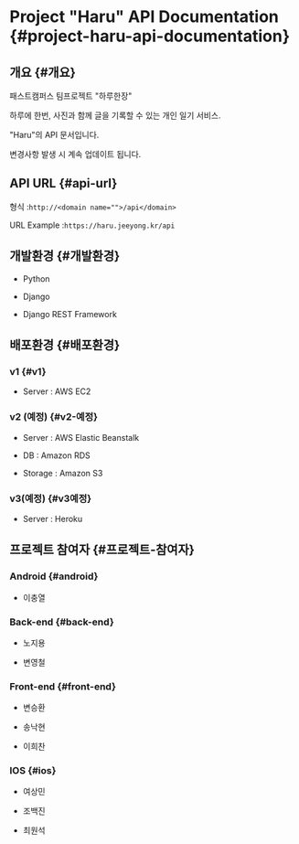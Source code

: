 # Project "Haru" API Documentation {#project-haru-api-documentation}

## 개요 {#개요}

패스트캠퍼스 팀프로젝트 "하루한장"

하루에 한번, 사진과 함께 글을 기록할 수 있는 개인 일기 서비스.

"Haru"의 API 문서입니다.

변경사항 발생 시 계속 업데이트 됩니다.

## API URL {#api-url}

형식 :`http://<domain name="">/api</domain>`

URL Example :`https://haru.jeeyong.kr/api`

## 개발환경 {#개발환경}

* Python

* Django

* Django REST Framework

## 배포환경 {#배포환경}

### v1 {#v1}

* Server : AWS EC2

### v2 \(예정\) {#v2-예정}

* Server : AWS Elastic Beanstalk

* DB : Amazon RDS

* Storage : Amazon S3

### v3\(예정\) {#v3예정}

* Server : Heroku

## 프로젝트 참여자 {#프로젝트-참여자}

### Android {#android}

* 이충열

### Back-end {#back-end}

* 노지용

* 변영철

### Front-end {#front-end}

* 변승환

* 송낙현

* 이희찬

### IOS {#ios}

* 여상민

* 조백진

* 최원석



